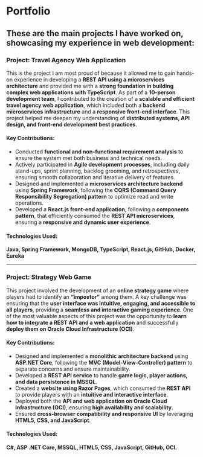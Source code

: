 # Portfolio

## These are the main projects I have worked on, showcasing my experience in web development:

### Project: Travel Agency Web Application
This is the project I am most proud of because it allowed me to gain hands-on experience in developing a **REST API using a microservices architecture** and provided me with a **strong foundation in building complex web applications with TypeScript**. As part of a **10-person development team**, I contributed to the creation of a **scalable and efficient travel agency web application**, which included both a **backend microservices infrastructure** and a **responsive front-end interface**. This project helped me deepen my understanding of **distributed systems, API design, and front-end development best practices**.

#### Key Contributions:
- Conducted **functional and non-functional requirement analysis** to ensure the system met both business and technical needs.
- Actively participated in **Agile development processes**, including daily stand-ups, sprint planning, backlog grooming, and retrospectives, ensuring smooth collaboration and iterative delivery of features.
- Designed and implemented a **microservices architecture backend** using **Spring Framework**, following the **CQRS (Command Query Responsibility Segregation) pattern** to optimize read and write operations.
- Developed a **React.js front-end application**, following a **components pattern**, that efficiently consumed the **REST API microservices**, ensuring a **responsive and dynamic user experience**.

#### Technologies Used:
**Java, Spring Framework, MongoDB, TypeScript, React.js, GitHub, Docker, Eureka**

---

### Project: Strategy Web Game
This project involved the development of an **online strategy game** where players had to identify an **“impostor”** among them. A key challenge was ensuring that the **user interface was intuitive, engaging, and accessible to all players**, providing a **seamless and interactive gaming experience**. One of the most valuable aspects of this project was the opportunity to **learn how to integrate a REST API and a web application** and successfully **deploy them on Oracle Cloud Infrastructure (OCI)**.

#### Key Contributions:
- Designed and implemented a **monolithic architecture backend** using **ASP.NET Core**, following the **MVC (Model-View-Controller) pattern** to separate concerns and ensure maintainability.
- Developed a **REST API service** to handle **game logic, player actions, and data persistence in MSSQL**.
- Created a **website using Razor Pages**, which consumed the **REST API** to provide players with an **intuitive and interactive interface**.
- Deployed both the **API and web application on Oracle Cloud Infrastructure (OCI)**, ensuring **high availability and scalability**.
- Ensured **cross-browser compatibility and responsive UI** by leveraging **HTML5, CSS, and JavaScript**.

#### Technologies Used:
**C#, ASP .NET Core, MSSQL, HTML5, CSS, JavaScript, GitHub, OCI.**
